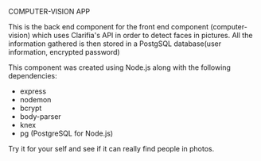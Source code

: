 COMPUTER-VISION APP

This is the back end component for the front end component (computer-vision) which uses Clarifia's API in order to detect faces in pictures. All the information gathered is then stored in a PostgSQL database(user information, encrypted password)

This component was created using Node.js along with the following dependencies:
  - express
  - nodemon
  - bcrypt
  - body-parser
  - knex
  - pg (PostgreSQL for Node.js)
  
 Try it for your self and see if it can really find people in photos.
